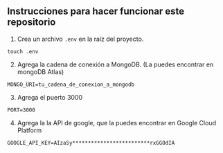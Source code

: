 ## Instrucciones para hacer funcionar este repositorio

1. Crea un archivo `.env` en la raíz del proyecto.

```
touch .env
```

2. Agrega la cadena de conexión a MongoDB. (La puedes encontrar en mongoDB Atlas)

```
MONGO_URI=tu_cadena_de_conexion_a_mongodb
```

3. Agrega el puerto 3000

```
PORT=3000
```

4. Agrega la la API de google, que la puedes encontrar en Google Cloud Platform

```
GOOGLE_API_KEY=AIzaSy*************************rxGGOdIA
```
